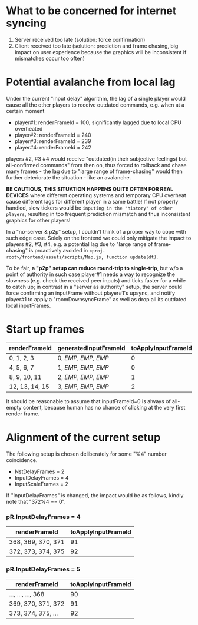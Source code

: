 # What to be concerned for internet syncing
1. Server received too late (solution: force confirmation)
2. Client received too late (solution: prediction and frame chasing, big impact on user experience because the graphics will be inconsistent if mismatches occur too often)

# Potential avalanche from local lag
Under the current "input delay" algorithm, the lag of a single player would cause all the other players to receive outdated commands, e.g. when at a certain moment   
- player#1: renderFrameId = 100, significantly lagged due to local CPU overheated
- player#2: renderFrameId = 240
- player#3: renderFrameId = 239
- player#4: renderFrameId = 242

players #2, #3 #4 would receive "outdated(in their subjective feelings) but all-confirmed commands" from then on, thus forced to rollback and chase many frames - the lag due to "large range of frame-chasing" would then further deteriorate the situation - like an avalanche.   

**BE CAUTIOUS, THIS SITUATION HAPPENS QUITE OFTEN FOR REAL DEVICES** where different operating systems and temporary CPU overheat cause different lags for different player in a same battle! If not properly handled, slow tickers would be `inputing in the "history" of other players`, resulting in too frequent prediction mismatch and thus inconsistent graphics for other players!

In a "no-server & p2p" setup, I couldn't think of a proper way to cope with such edge case. Solely on the frontend we could only mitigate the impact to players #2, #3, #4, e.g. a potential lag due to "large range of frame-chasing" is proactively avoided in `<proj-root>/frontend/assets/scripts/Map.js, function update(dt)`. 

To be fair, **a "p2p" setup can reduce round-trip to single-trip**, but w/o a point of authority in such case player#1 needs a way to recognize the slowness (e.g. check the received peer inputs) and ticks faster for a while to catch up; in contrast in a "server as authority" setup, the server could force confirming an inputFrame without player#1's upsync, and notify player#1 to apply a "roomDownsyncFrame" as well as drop all its outdated local inputFrames. 

# Start up frames
renderFrameId      |   generatedInputFrameId    |  toApplyInputFrameId            
-------------------|----------------------------|----------------------
0, 1, 2, 3         |   0, _EMP_, _EMP_, _EMP_   |  0
4, 5, 6, 7         |   1, _EMP_, _EMP_, _EMP_   |  0
8, 9, 10, 11       |   2, _EMP_, _EMP_, _EMP_   |  1 
12, 13, 14, 15     |   3, _EMP_, _EMP_, _EMP_   |  2

It should be reasonable to assume that inputFrameId=0 is always of all-empty content, because human has no chance of clicking at the very first render frame.  

# Alignment of the current setup 
The following setup is chosen deliberately for some "%4" number coincidence.
- NstDelayFrames = 2 
- InputDelayFrames = 4
- InputScaleFrames = 2  

If "InputDelayFrames" is changed, the impact would be as follows, kindly note that "372%4 == 0".

### pR.InputDelayFrames = 4
renderFrameId             |   toApplyInputFrameId      
--------------------------|---------------------------------------------------- 
368, 369, 370, 371        |   91
372, 373, 374, 375        |   92       

### pR.InputDelayFrames = 5
renderFrameId             |   toApplyInputFrameId      
--------------------------|---------------------------------------------------- 
..., ..., ..., 368        |   90
369, 370, 371, 372        |   91
373, 374, 375, ...        |   92      
